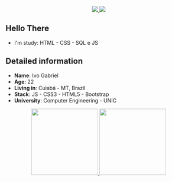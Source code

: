 <div align="center">
    <a target='_blank' href="https://instagram.com/resident.ivo.4">
        <img src="https://img.shields.io/badge/Instagram-E4405F?style=for-the-badge&logo=instagram&logoColor=white">
    </a>
    <a target='_blank' href="https://www.linkedin.com/in/ivogbiel/">
        <img src="https://img.shields.io/badge/LinkedIn-0077B5?style=for-the-badge&logo=linkedin&logoColor=white">
    </a>
</div>

## Hello There

*  I'm study: HTML - CSS - SQL e JS

## Detailed information
* **Name**: Ivo Gabriel 
* **Age**: 22
* **Living in**: Cuiabá - MT, Brazil
* **Stack**: JS - CSS3 - HTML5 - Bootstrap
* **University**: Computer Engineering - UNIC

<div align="center">
  <a href="https://github.com/ivognb">
  <img height="180em" src="https://github-readme-stats.vercel.app/api?username=ivognb&show_icons=true&theme=dracula&include_all_commits=true&count_private=true"/>
  <img height="180em" src="https://github-readme-stats.vercel.app/api/top-langs/?username=ivognb&layout=compact&langs_count=7&theme=dracula"/>
   </a>
</div>
